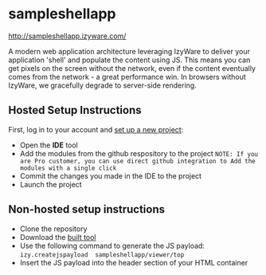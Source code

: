 # sampleshellapp
http://sampleshellapp.izyware.com/

A modern web application architecture leveraging IzyWare to deliver your application 'shell' and populate the content using JS. This means you can get pixels on the screen without the network, even if the content eventually comes from the network - a great performance win. In browsers without IzyWare, we gracefully degrade to server-side rendering.

## Hosted Setup Instructions

First, log in to your account and [set up a new project](https://izyware.com/):

* Open the **IDE** tool
* Add the modules from the github respository to the project `NOTE: If you are Pro customer, you can use direct github integration to Add the modules with a single click`
* Commit the changes you made in the IDE to the project 
* Launch the project

## Non-hosted setup instructions

* Clone the repository 
* Download the [built tool](https://izyware.com/) 
* Use the following command to generate the JS payload: `izy.createjspayload  sampleshellapp/viewer/top`
* Insert the JS payload into the header section of your HTML container 
